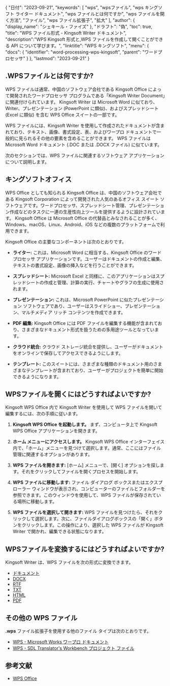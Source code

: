 {
"日付": "2023-09-21",
  "keywords": [
"wps",
"wpsファイル",
"wps キングソフト ライター ドキュメント",
"wps ファイルとは何ですか",
"wps ファイルを開く方法",
"ファイル",
"wps ファイル拡張子",
"拡大"
],
  "author": {
"display_name": "シェキール・ファイズ"
},
"ドラフト": "偽",
"toc": true,
"title": "WPS ファイル形式 - Kingsoft Writer ドキュメント",
  "description":"WPS Kingsoft 形式と,WPS ファイルを作成して開くことができる API について学びます。",
"linktitle": "WPS キングソフト",
  "menu": {
    "docs": {
      "identifier": "word-processing-wps-kingsoft",
"parent": "ワードプロセッサ"
}
},
"lastmod": "2023-09-21"
}

## .WPSファイルとは何ですか?

WPS ファイルは通常、中国のソフトウェア会社である Kingsoft Office によって開発されたワードプロセッサ プログラムである「Kingsoft Writer Document」に関連付けられています。 Kingsoft Writer は Microsoft Word に似ており、Writer、プレゼンテーション (PowerPoint に類似)、およびスプレッドシート (Excel に類似) を含む WPS Office スイートの一部です。

WPS ファイルには、Kingsoft Writer を使用して作成されたドキュメントが含まれており、テキスト、画像、書式設定、表、およびワープロ ドキュメントで一般的に見られるその他の要素を含めることができます。 WPS ファイルは Microsoft Word ドキュメント (.DOC または .DOCX ファイル) に似ています。

次のセクションでは、WPS ファイルに関連するソフトウェア アプリケーションについて説明します。

## キングソフトオフィス

WPS Office としても知られる Kingsoft Office は、中国のソフトウェア会社である Kingsoft Corporation によって開発された人気のあるオフィス スイート ソフトウェアです。ワードプロセッサ、スプレッドシート管理、プレゼンテーション作成などのタスクに一連の生産性向上ツールを提供するように設計されています。 Kingsoft Office は Microsoft Office の代替品とみなされることが多く、Windows、macOS、Linux、Android、iOS などの複数のプラットフォームで利用できます。

Kingsoft Office の主要なコンポーネントは次のとおりです。

- **ライター:** これは、Microsoft Word に相当する、Kingsoft Office のワードプロセッサ アプリケーションです。ユーザーはドキュメントの作成と編集、テキストの書式設定、画像の挿入などを行うことができます。

- **スプレッドシート:** Microsoft Excel と同様に、このアプリケーションはスプレッドシートの作成と管理、計算の実行、チャートやグラフの生成に使用されます。

- **プレゼンテーション:** これは、Microsoft PowerPoint に似たプレゼンテーション ソフトウェアであり、ユーザーはスライドショー、プレゼンテーション、マルチメディア リッチ コンテンツを作成できます。

- **PDF 編集:** Kingsoft Office には PDF ファイルを編集する機能が含まれており、さまざまなドキュメント形式を扱うための多用途ツールとなっています。

- **クラウド統合:** クラウド ストレージ統合を提供し、ユーザーがドキュメントをオンラインで保存してアクセスできるようにします。

- **テンプレート:** このスイートには、さまざまな種類のドキュメント用のさまざまなテンプレートが含まれており、ユーザーがプロジェクトを簡単に開始できるようになります。

## WPSファイルを開くにはどうすればよいですか?

Kingsoft WPS Office 内で Kingsoft Writer を使用して WPS ファイルを開いて編集するには、次の手順に従います。

1. **Kingsoft WPS Office を起動します。** まず、コンピュータ上で Kingsoft WPS Office アプリケーションを開きます。

2. **ホーム メニューにアクセスします。** Kingsoft WPS Office インターフェイス内で、「ホーム」メニューを見つけて選択します。通常、ここにはファイル管理に関連するオプションがあります。

3. **WPS ファイルを開きます:** [ホーム] メニューで、[開く] オプションを探します。それをクリックしてファイルを開くプロセスを開始します。

4. **WPS ファイルに移動します:** ファイル ダイアログ ボックスまたはエクスプローラー ウィンドウが表示され、コンピューターのファイルとフォルダーを参照できます。このウィンドウを使用して、WPS ファイルが保存されている場所に移動します。

5. **WPS ファイルを選択して開きます:** WPS ファイルを見つけたら、それをクリックして選択します。次に、ファイルダイアログボックスの「開く」ボタンをクリックします。この操作により、選択した WPS ファイルが Kingsoft Writer で開かれ、編集できる状態になります。

## WPSファイルを変換するにはどうすればよいですか?

Kingsoft Writer は、WPS ファイルを次の形式に変換できます。

- [ドキュメント](/ja/word-processing/doc/)
- [DOCX](/ja/word-processing/docx/)
- [RTF](/ja/word-processing/rtf/)
- [TXT](/ja/ワードプロセッサ/txt/)
- [HTML](/ja/web/html/)
- [PDF](/ja/pdf/)

## その他の WPS ファイル

**.wps** ファイル拡張子を使用する他のファイル タイプは次のとおりです。

- [WPS - Microsoft Works ワープロ ドキュメント](/ja/word-processing/wps/)
- [WPS - SDL Translator's Workbench プロジェクト ファイル](/ja/settings/wps/)

## 参考文献
* [WPS Office](https://en.wikipedia.org/wiki/WPS_Office)
